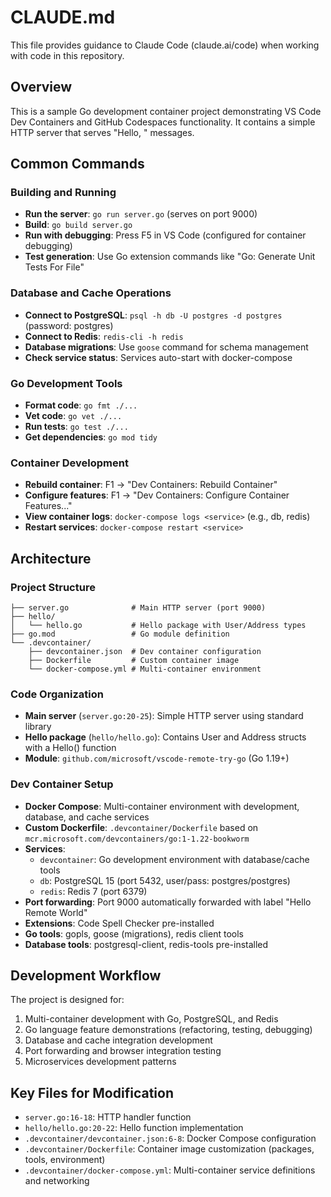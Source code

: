 # CLAUDE.md

This file provides guidance to Claude Code (claude.ai/code) when working with code in this repository.

## Overview

This is a sample Go development container project demonstrating VS Code Dev Containers and GitHub Codespaces functionality. It contains a simple HTTP server that serves "Hello, " messages.

## Common Commands

### Building and Running
- **Run the server**: `go run server.go` (serves on port 9000)
- **Build**: `go build server.go`
- **Run with debugging**: Press F5 in VS Code (configured for container debugging)
- **Test generation**: Use Go extension commands like "Go: Generate Unit Tests For File"

### Database and Cache Operations
- **Connect to PostgreSQL**: `psql -h db -U postgres -d postgres` (password: postgres)
- **Connect to Redis**: `redis-cli -h redis`
- **Database migrations**: Use `goose` command for schema management
- **Check service status**: Services auto-start with docker-compose

### Go Development Tools
- **Format code**: `go fmt ./...`
- **Vet code**: `go vet ./...`
- **Run tests**: `go test ./...`
- **Get dependencies**: `go mod tidy`

### Container Development
- **Rebuild container**: F1 → "Dev Containers: Rebuild Container"
- **Configure features**: F1 → "Dev Containers: Configure Container Features..."
- **View container logs**: `docker-compose logs <service>` (e.g., db, redis)
- **Restart services**: `docker-compose restart <service>`

## Architecture

### Project Structure
```
├── server.go              # Main HTTP server (port 9000)
├── hello/
│   └── hello.go           # Hello package with User/Address types
├── go.mod                 # Go module definition
└── .devcontainer/
    ├── devcontainer.json  # Dev container configuration
    ├── Dockerfile         # Custom container image
    └── docker-compose.yml # Multi-container environment
```

### Code Organization
- **Main server** (`server.go:20-25`): Simple HTTP server using standard library
- **Hello package** (`hello/hello.go`): Contains User and Address structs with a Hello() function
- **Module**: `github.com/microsoft/vscode-remote-try-go` (Go 1.19+)

### Dev Container Setup
- **Docker Compose**: Multi-container environment with development, database, and cache services
- **Custom Dockerfile**: `.devcontainer/Dockerfile` based on `mcr.microsoft.com/devcontainers/go:1-1.22-bookworm`
- **Services**: 
  - `devcontainer`: Go development environment with database/cache tools
  - `db`: PostgreSQL 15 (port 5432, user/pass: postgres/postgres)
  - `redis`: Redis 7 (port 6379)
- **Port forwarding**: Port 9000 automatically forwarded with label "Hello Remote World"
- **Extensions**: Code Spell Checker pre-installed
- **Go tools**: gopls, goose (migrations), redis client tools
- **Database tools**: postgresql-client, redis-tools pre-installed

## Development Workflow

The project is designed for:
1. Multi-container development with Go, PostgreSQL, and Redis
2. Go language feature demonstrations (refactoring, testing, debugging)
3. Database and cache integration development
4. Port forwarding and browser integration testing
5. Microservices development patterns

## Key Files for Modification
- `server.go:16-18`: HTTP handler function
- `hello/hello.go:20-22`: Hello function implementation
- `.devcontainer/devcontainer.json:6-8`: Docker Compose configuration
- `.devcontainer/Dockerfile`: Container image customization (packages, tools, environment)
- `.devcontainer/docker-compose.yml`: Multi-container service definitions and networking